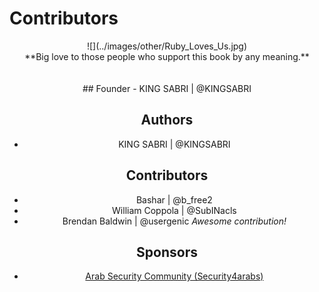 # Contributors


<center>![](../images/other/Ruby_Loves_Us.jpg)


<center>**Big love to those people who support this book by any meaning.**
<br><br><br>
## Founder
- KING SABRI | @KINGSABRI

## Authors 
- KING SABRI | @KINGSABRI

## Contributors
- Bashar | @b_free2
- William Coppola | @SubINacls
- Brendan Baldwin | @usergenic *Awesome contribution!*

## Sponsors
- [Arab Security Community (Security4arabs)][1]


<br><br><br>
---
[1]: http://www.security4arabs.com/